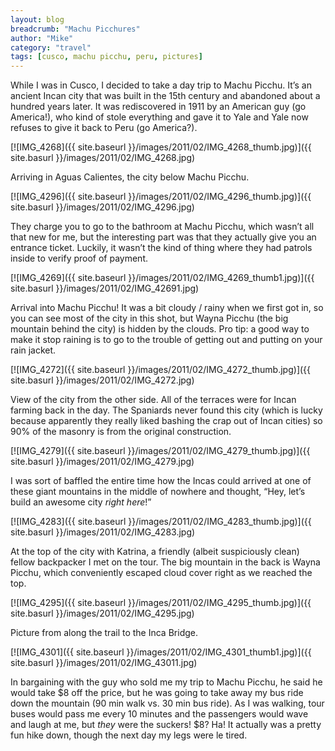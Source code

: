 ```yaml
---
layout: blog
breadcrumb: "Machu Picchures"
author: "Mike"
category: "travel"
tags: [cusco, machu picchu, peru, pictures]
---
```


While I was in Cusco, I decided to take a day trip to Machu Picchu. It’s an ancient Incan city that was built in the 15th century and abandoned about a hundred years later. It was rediscovered in 1911 by an American guy (go America!), who kind of stole everything and gave it to Yale and Yale now refuses to give it back to Peru (go America?).

[![IMG_4268]({{ site.baseurl }}/images/2011/02/IMG_4268_thumb.jpg)]({{ site.basurl }}/images/2011/02/IMG_4268.jpg)

Arriving in Aguas Calientes, the city below Machu Picchu.

[![IMG_4296]({{ site.baseurl }}/images/2011/02/IMG_4296_thumb.jpg)]({{ site.basurl }}/images/2011/02/IMG_4296.jpg)

They charge you to go to the bathroom at Machu Picchu, which wasn’t all that new for me, but the interesting part was that they actually give you an entrance ticket. Luckily, it wasn’t the kind of thing where they had patrols inside to verify proof of payment.

[![IMG_4269]({{ site.baseurl }}/images/2011/02/IMG_4269_thumb1.jpg)]({{ site.basurl }}/images/2011/02/IMG_42691.jpg)

Arrival into Machu Picchu! It was a bit cloudy / rainy when we first got in, so you can see most of the city in this shot, but Wayna Picchu (the big mountain behind the city) is hidden by the clouds. Pro tip: a good way to make it stop raining is to go to the trouble of getting out and putting on your rain jacket.

[![IMG_4272]({{ site.baseurl }}/images/2011/02/IMG_4272_thumb.jpg)]({{ site.basurl }}/images/2011/02/IMG_4272.jpg)

View of the city from the other side. All of the terraces were for Incan farming back in the day. The Spaniards never found this city (which is lucky because apparently they really liked bashing the crap out of Incan cities) so 90% of the masonry is from the original construction.

[![IMG_4279]({{ site.baseurl }}/images/2011/02/IMG_4279_thumb.jpg)]({{ site.basurl }}/images/2011/02/IMG_4279.jpg)

I was sort of baffled the entire time how the Incas could arrived at one of these giant mountains in the middle of nowhere and thought, “Hey, let’s build an awesome city *right here*!”

[![IMG_4283]({{ site.baseurl }}/images/2011/02/IMG_4283_thumb.jpg)]({{ site.basurl }}/images/2011/02/IMG_4283.jpg)

At the top of the city with Katrina, a friendly (albeit suspiciously clean) fellow backpacker I met on the tour. The big mountain in the back is Wayna Picchu, which conveniently escaped cloud cover right as we reached the top.

[![IMG_4295]({{ site.baseurl }}/images/2011/02/IMG_4295_thumb.jpg)]({{ site.basurl }}/images/2011/02/IMG_4295.jpg)

Picture from along the trail to the Inca Bridge.

[![IMG_4301]({{ site.baseurl }}/images/2011/02/IMG_4301_thumb1.jpg)]({{ site.basurl }}/images/2011/02/IMG_43011.jpg)

In bargaining with the guy who sold me my trip to Machu Picchu, he said he would take $8 off the price, but he was going to take away my bus ride down the mountain (90 min walk vs. 30 min bus ride). As I was walking, tour buses would pass me every 10 minutes and the passengers would wave and laugh at me, but *they* were the suckers! $8? Ha! It actually was a pretty fun hike down, though the next day my legs were le tired.